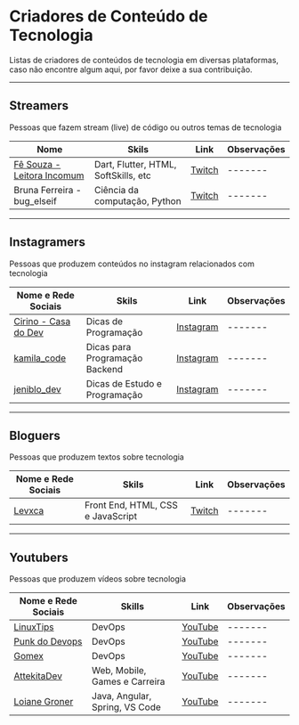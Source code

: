 # Criadores de Conteúdo de Tecnologia

Listas de criadores de conteúdos de tecnologia em diversas plataformas, caso não encontre algum aqui, por favor deixe a sua contribuição.
****

## Streamers

Pessoas que fazem stream (live) de código ou outros temas de tecnologia

| Nome | Skils | Link | Observações |
| ---------------- | ---------------- |---------- |----------- |
|[Fê Souza - Leitora Incomum](https://beacons.page/leitoraincomum)| Dart, Flutter, HTML, SoftSkills, etc | [Twitch](https://www.twitch.tv/em1dio) | ------- |
|Bruna Ferreira - bug_elseif| Ciência da computação, Python | [Twitch](https://www.twitch.tv/bug_elseif) | ------- |

****

## Instagramers

Pessoas que produzem conteúdos no instagram relacionados com tecnologia

| Nome e Rede Sociais | Skils | Link | Observações |
| ---------------- | ---------------- |---------- |----------- |
|[Cirino - Casa do Dev](https://mercadodeti.com.br/agrupador-de-links/) | Dicas de Programação | [Instagram](https://www.instagram.com/casadodev/) | ------- |
|[kamila_code](https://beacons.page/kamila_code) | Dicas para Programação Backend | [Instagram](https://www.instagram.com/kamila_code/)  | ------- |
|[jeniblo_dev](https://beacons.ai/jeniblo) | Dicas de Estudo e Programação | [Instagram](https://www.instagram.com/jeniblo_dev/)  | ------- |

****
## Bloguers

Pessoas que produzem textos sobre tecnologia

| Nome e Rede Sociais | Skils | Link | Observações |
| ---------------- | ---------------- |---------- |----------- |
|[Levxca](https://levxyca.codes) | Front End, HTML, CSS e JavaScript | [Twitch](https://www.twitch.tv/em1dio) | ------- |

****
## Youtubers

Pessoas que produzem vídeos sobre tecnologia

| Nome e Rede Sociais | Skills | Link | Observações |
| ---------------- | ---------------- |---------- |----------- |
|[LinuxTips](https://linktr.ee/linuxtips) | DevOps | [YouTube](https://www.youtube.com/channel/UCJnKVGmXRXrH49Tvrx5X0Sw) | ------- |
|[Punk do Devops](https://punkdodevops.com/) | DevOps | [YouTube](https://www.youtube.com/c/PunkdoDevOps) | ------- |
|[Gomex](https://linktr.ee/rafael_gomex) | DevOps | [YouTube](https://www.youtube.com/c/RafaelGomex) | ------- |
|[AttekitaDev](https://beacons.page/attekitadev) | Web, Mobile, Games e Carreira | [YouTube](https://www.youtube.com/c/AttekitaDev) | ------- |
|[Loiane Groner](https://loiane.training/sobre) | Java, Angular, Spring, VS Code | [YouTube](https://www.youtube.com/c/loianegroner) | ------- |

